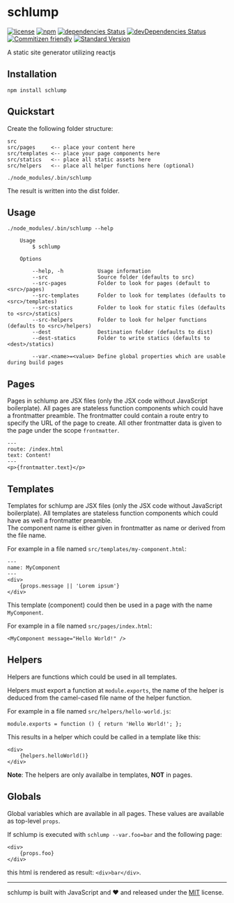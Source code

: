 # schlump

[![license](https://img.shields.io/github/license/sinnerschrader/schlump.svg)](https://github.com/sinnerschrader/schlump/blob/master/LICENSE)
[![npm](https://img.shields.io/npm/v/schlump.svg)](https://www.npmjs.com/package/schlump)
[![dependencies Status](https://david-dm.org/sinnerschrader/schlump/status.svg)](https://david-dm.org/sinnerschrader/schlump)
[![devDependencies Status](https://david-dm.org/sinnerschrader/schlump/dev-status.svg)](https://david-dm.org/sinnerschrader/schlump?type=dev)
[![Commitizen friendly](https://img.shields.io/badge/commitizen-friendly-brightgreen.svg)](http://commitizen.github.io/cz-cli/)
[![Standard Version](https://img.shields.io/badge/release-standard%20version-brightgreen.svg)](https://github.com/conventional-changelog/standard-version)

A static site generator utilizing reactjs

## Installation

```shell
npm install schlump
```

## Quickstart

Create the following folder structure:

    src
    src/pages     <-- place your content here
    src/templates <-- place your page components here
    src/statics   <-- place all static assets here
    src/helpers   <-- place all helper functions here (optional)

```shell
./node_modules/.bin/schlump
```

The result is written into the dist folder.

## Usage

```shell
./node_modules/.bin/schlump --help

    Usage
        $ schlump

    Options

        --help, -h           Usage information
        --src                Source folder (defaults to src)
        --src-pages          Folder to look for pages (default to <src>/pages)
        --src-templates      Folder to look for templates (defaults to <src>/templates)
        --src-statics        Folder to look for static files (defaults to <src>/statics)
        --src-helpers        Folder to look for helper functions (defaults to <src>/helpers)
        --dest               Destination folder (defaults to dist)
        --dest-statics       Folder to write statics (defaults to <dest>/statics)

        --var.<name>=<value> Define global properties which are usable during build pages

```

## Pages

Pages in schlump are JSX files (only the JSX code without JavaScript boilerplate).
All pages are stateless function components which could have a frontmatter preamble.
The frontmatter could contain a route entry to specify the URL of the page to create.
All other frontmatter data is given to the page under the scope `frontmatter`.

```
---
route: /index.html
text: Content!
---
<p>{frontmatter.text}</p>
```

## Templates

Templates for schlump are JSX files (only the JSX code without JavaScript boilerplate).
All templates are stateless function components which could have as well a frontmatter preamble.  
The component name is either given in frontmatter as name or derived from the file name.

For example in a file named `src/templates/my-component.html`:

```
---
name: MyComponent
---
<div>
    {props.message || 'Lorem ipsum'}
</div>
```

This template (component) could then be used in a page with the name `MyComponent`.

For example in a file named `src/pages/index.html`:

```
<MyComponent message="Hello World!" />
```

## Helpers

Helpers are functions which could be used in all templates.  

Helpers must export a function at `module.exports`, the name of the helper is deduced from the camel-cased file
name of the helper function.  

For example in a file named `src/helpers/hello-world.js`:

```
module.exports = function () { return 'Hello World!'; };
```

This results in a helper which could be called in a template like this:

```
<div>
    {helpers.helloWorld()}
</div>
```

**Note**: The helpers are only availalbe in templates, **NOT** in pages.

## Globals

Global variables which are available in all pages. These values are available as top-level `props`.

If schlump is executed with `schlump --var.foo=bar` and the following page:

```
<div>
    {props.foo}
</div>
```

this html is rendered as result: `<div>bar</div>`.


---
schlump is built with JavaScript and :heart: and released under the
[MIT](./LICENSE) license.
